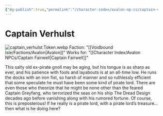 ```yaml
---
{"dg-publish":true,"permalink":"/character-index/avalon-np-cs/captain-verhulst/","title":"Captain Verhulst","tags":["Avalon","NPC"],"created":"2025-05-30T19:47:49.000-05:00"}
---
```


# Captain Verhulst
![captain_verhulst.Token.webp](/img/user/Voidbound%20token%20images/captain_verhulst.Token.webp)
Faction: "[[Voidbound Isle/Factions/Avalon\|Avalon]]"
Works for: "[[Character Index/Avalon NPCs/Captain Fairwell\|Captain Fairwell]]"

This salty old ex-pirate gnoll may be aging, but his tongue is as sharp as ever, and his patience with fools and layabouts is at an all-time low. He runs the docks with an iron fist, so harsh of manner and so ruthlessly efficient that some speculate he must have been some kind of pirate lord. There are even those who theorize that he might be none other than the feared Captain Greyfang, who terrorized the seas on his ship The Dread Design decades ago before vanishing along with his rumored fortune. Of course, this is preposterous! If he really is a pirate lord, with a pirate lord’s treasure…then what is he doing here?

